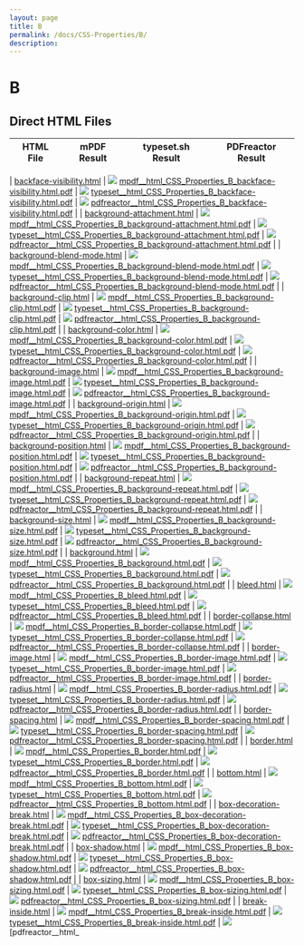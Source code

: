 ```yaml
---
layout: page
title: B
permalink: /docs/CSS-Properties/B/
description: 
---
```


# B



## Direct HTML Files

| HTML File | mPDF Result | typeset.sh Result | PDFreactor Result |
|---------|---------|---------|---------|

| [backface-visibility.html](/html/CSS%20Properties/B/backface-visibility.html) | ![](mpdf__html_CSS_Properties_B_backface-visibility.html.png) [mpdf__html_CSS_Properties_B_backface-visibility.html.pdf](mpdf__html_CSS_Properties_B_backface-visibility.html.pdf) | ![](typeset__html_CSS_Properties_B_backface-visibility.html.png) [typeset__html_CSS_Properties_B_backface-visibility.html.pdf](typeset__html_CSS_Properties_B_backface-visibility.html.pdf) | ![](pdfreactor__html_CSS_Properties_B_backface-visibility.html.png) [pdfreactor__html_CSS_Properties_B_backface-visibility.html.pdf](pdfreactor__html_CSS_Properties_B_backface-visibility.html.pdf) |
| [background-attachment.html](/html/CSS%20Properties/B/background-attachment.html) | ![](mpdf__html_CSS_Properties_B_background-attachment.html.png) [mpdf__html_CSS_Properties_B_background-attachment.html.pdf](mpdf__html_CSS_Properties_B_background-attachment.html.pdf) | ![](typeset__html_CSS_Properties_B_background-attachment.html.png) [typeset__html_CSS_Properties_B_background-attachment.html.pdf](typeset__html_CSS_Properties_B_background-attachment.html.pdf) | ![](pdfreactor__html_CSS_Properties_B_background-attachment.html.png) [pdfreactor__html_CSS_Properties_B_background-attachment.html.pdf](pdfreactor__html_CSS_Properties_B_background-attachment.html.pdf) |
| [background-blend-mode.html](/html/CSS%20Properties/B/background-blend-mode.html) | ![](mpdf__html_CSS_Properties_B_background-blend-mode.html.png) [mpdf__html_CSS_Properties_B_background-blend-mode.html.pdf](mpdf__html_CSS_Properties_B_background-blend-mode.html.pdf) | ![](typeset__html_CSS_Properties_B_background-blend-mode.html.png) [typeset__html_CSS_Properties_B_background-blend-mode.html.pdf](typeset__html_CSS_Properties_B_background-blend-mode.html.pdf) | ![](pdfreactor__html_CSS_Properties_B_background-blend-mode.html.png) [pdfreactor__html_CSS_Properties_B_background-blend-mode.html.pdf](pdfreactor__html_CSS_Properties_B_background-blend-mode.html.pdf) |
| [background-clip.html](/html/CSS%20Properties/B/background-clip.html) | ![](mpdf__html_CSS_Properties_B_background-clip.html.png) [mpdf__html_CSS_Properties_B_background-clip.html.pdf](mpdf__html_CSS_Properties_B_background-clip.html.pdf) | ![](typeset__html_CSS_Properties_B_background-clip.html.png) [typeset__html_CSS_Properties_B_background-clip.html.pdf](typeset__html_CSS_Properties_B_background-clip.html.pdf) | ![](pdfreactor__html_CSS_Properties_B_background-clip.html.png) [pdfreactor__html_CSS_Properties_B_background-clip.html.pdf](pdfreactor__html_CSS_Properties_B_background-clip.html.pdf) |
| [background-color.html](/html/CSS%20Properties/B/background-color.html) | ![](mpdf__html_CSS_Properties_B_background-color.html.png) [mpdf__html_CSS_Properties_B_background-color.html.pdf](mpdf__html_CSS_Properties_B_background-color.html.pdf) | ![](typeset__html_CSS_Properties_B_background-color.html.png) [typeset__html_CSS_Properties_B_background-color.html.pdf](typeset__html_CSS_Properties_B_background-color.html.pdf) | ![](pdfreactor__html_CSS_Properties_B_background-color.html.png) [pdfreactor__html_CSS_Properties_B_background-color.html.pdf](pdfreactor__html_CSS_Properties_B_background-color.html.pdf) |
| [background-image.html](/html/CSS%20Properties/B/background-image.html) | ![](mpdf__html_CSS_Properties_B_background-image.html.png) [mpdf__html_CSS_Properties_B_background-image.html.pdf](mpdf__html_CSS_Properties_B_background-image.html.pdf) | ![](typeset__html_CSS_Properties_B_background-image.html.png) [typeset__html_CSS_Properties_B_background-image.html.pdf](typeset__html_CSS_Properties_B_background-image.html.pdf) | ![](pdfreactor__html_CSS_Properties_B_background-image.html.png) [pdfreactor__html_CSS_Properties_B_background-image.html.pdf](pdfreactor__html_CSS_Properties_B_background-image.html.pdf) |
| [background-origin.html](/html/CSS%20Properties/B/background-origin.html) | ![](mpdf__html_CSS_Properties_B_background-origin.html.png) [mpdf__html_CSS_Properties_B_background-origin.html.pdf](mpdf__html_CSS_Properties_B_background-origin.html.pdf) | ![](typeset__html_CSS_Properties_B_background-origin.html.png) [typeset__html_CSS_Properties_B_background-origin.html.pdf](typeset__html_CSS_Properties_B_background-origin.html.pdf) | ![](pdfreactor__html_CSS_Properties_B_background-origin.html.png) [pdfreactor__html_CSS_Properties_B_background-origin.html.pdf](pdfreactor__html_CSS_Properties_B_background-origin.html.pdf) |
| [background-position.html](/html/CSS%20Properties/B/background-position.html) | ![](mpdf__html_CSS_Properties_B_background-position.html.png) [mpdf__html_CSS_Properties_B_background-position.html.pdf](mpdf__html_CSS_Properties_B_background-position.html.pdf) | ![](typeset__html_CSS_Properties_B_background-position.html.png) [typeset__html_CSS_Properties_B_background-position.html.pdf](typeset__html_CSS_Properties_B_background-position.html.pdf) | ![](pdfreactor__html_CSS_Properties_B_background-position.html.png) [pdfreactor__html_CSS_Properties_B_background-position.html.pdf](pdfreactor__html_CSS_Properties_B_background-position.html.pdf) |
| [background-repeat.html](/html/CSS%20Properties/B/background-repeat.html) | ![](mpdf__html_CSS_Properties_B_background-repeat.html.png) [mpdf__html_CSS_Properties_B_background-repeat.html.pdf](mpdf__html_CSS_Properties_B_background-repeat.html.pdf) | ![](typeset__html_CSS_Properties_B_background-repeat.html.png) [typeset__html_CSS_Properties_B_background-repeat.html.pdf](typeset__html_CSS_Properties_B_background-repeat.html.pdf) | ![](pdfreactor__html_CSS_Properties_B_background-repeat.html.png) [pdfreactor__html_CSS_Properties_B_background-repeat.html.pdf](pdfreactor__html_CSS_Properties_B_background-repeat.html.pdf) |
| [background-size.html](/html/CSS%20Properties/B/background-size.html) | ![](mpdf__html_CSS_Properties_B_background-size.html.png) [mpdf__html_CSS_Properties_B_background-size.html.pdf](mpdf__html_CSS_Properties_B_background-size.html.pdf) | ![](typeset__html_CSS_Properties_B_background-size.html.png) [typeset__html_CSS_Properties_B_background-size.html.pdf](typeset__html_CSS_Properties_B_background-size.html.pdf) | ![](pdfreactor__html_CSS_Properties_B_background-size.html.png) [pdfreactor__html_CSS_Properties_B_background-size.html.pdf](pdfreactor__html_CSS_Properties_B_background-size.html.pdf) |
| [background.html](/html/CSS%20Properties/B/background.html) | ![](mpdf__html_CSS_Properties_B_background.html.png) [mpdf__html_CSS_Properties_B_background.html.pdf](mpdf__html_CSS_Properties_B_background.html.pdf) | ![](typeset__html_CSS_Properties_B_background.html.png) [typeset__html_CSS_Properties_B_background.html.pdf](typeset__html_CSS_Properties_B_background.html.pdf) | ![](pdfreactor__html_CSS_Properties_B_background.html.png) [pdfreactor__html_CSS_Properties_B_background.html.pdf](pdfreactor__html_CSS_Properties_B_background.html.pdf) |
| [bleed.html](/html/CSS%20Properties/B/bleed.html) | ![](mpdf__html_CSS_Properties_B_bleed.html.png) [mpdf__html_CSS_Properties_B_bleed.html.pdf](mpdf__html_CSS_Properties_B_bleed.html.pdf) | ![](typeset__html_CSS_Properties_B_bleed.html.png) [typeset__html_CSS_Properties_B_bleed.html.pdf](typeset__html_CSS_Properties_B_bleed.html.pdf) | ![](pdfreactor__html_CSS_Properties_B_bleed.html.png) [pdfreactor__html_CSS_Properties_B_bleed.html.pdf](pdfreactor__html_CSS_Properties_B_bleed.html.pdf) |
| [border-collapse.html](/html/CSS%20Properties/B/border-collapse.html) | ![](mpdf__html_CSS_Properties_B_border-collapse.html.png) [mpdf__html_CSS_Properties_B_border-collapse.html.pdf](mpdf__html_CSS_Properties_B_border-collapse.html.pdf) | ![](typeset__html_CSS_Properties_B_border-collapse.html.png) [typeset__html_CSS_Properties_B_border-collapse.html.pdf](typeset__html_CSS_Properties_B_border-collapse.html.pdf) | ![](pdfreactor__html_CSS_Properties_B_border-collapse.html.png) [pdfreactor__html_CSS_Properties_B_border-collapse.html.pdf](pdfreactor__html_CSS_Properties_B_border-collapse.html.pdf) |
| [border-image.html](/html/CSS%20Properties/B/border-image.html) | ![](mpdf__html_CSS_Properties_B_border-image.html.png) [mpdf__html_CSS_Properties_B_border-image.html.pdf](mpdf__html_CSS_Properties_B_border-image.html.pdf) | ![](typeset__html_CSS_Properties_B_border-image.html.png) [typeset__html_CSS_Properties_B_border-image.html.pdf](typeset__html_CSS_Properties_B_border-image.html.pdf) | ![](pdfreactor__html_CSS_Properties_B_border-image.html.png) [pdfreactor__html_CSS_Properties_B_border-image.html.pdf](pdfreactor__html_CSS_Properties_B_border-image.html.pdf) |
| [border-radius.html](/html/CSS%20Properties/B/border-radius.html) | ![](mpdf__html_CSS_Properties_B_border-radius.html.png) [mpdf__html_CSS_Properties_B_border-radius.html.pdf](mpdf__html_CSS_Properties_B_border-radius.html.pdf) | ![](typeset__html_CSS_Properties_B_border-radius.html.png) [typeset__html_CSS_Properties_B_border-radius.html.pdf](typeset__html_CSS_Properties_B_border-radius.html.pdf) | ![](pdfreactor__html_CSS_Properties_B_border-radius.html.png) [pdfreactor__html_CSS_Properties_B_border-radius.html.pdf](pdfreactor__html_CSS_Properties_B_border-radius.html.pdf) |
| [border-spacing.html](/html/CSS%20Properties/B/border-spacing.html) | ![](mpdf__html_CSS_Properties_B_border-spacing.html.png) [mpdf__html_CSS_Properties_B_border-spacing.html.pdf](mpdf__html_CSS_Properties_B_border-spacing.html.pdf) | ![](typeset__html_CSS_Properties_B_border-spacing.html.png) [typeset__html_CSS_Properties_B_border-spacing.html.pdf](typeset__html_CSS_Properties_B_border-spacing.html.pdf) | ![](pdfreactor__html_CSS_Properties_B_border-spacing.html.png) [pdfreactor__html_CSS_Properties_B_border-spacing.html.pdf](pdfreactor__html_CSS_Properties_B_border-spacing.html.pdf) |
| [border.html](/html/CSS%20Properties/B/border.html) | ![](mpdf__html_CSS_Properties_B_border.html.png) [mpdf__html_CSS_Properties_B_border.html.pdf](mpdf__html_CSS_Properties_B_border.html.pdf) | ![](typeset__html_CSS_Properties_B_border.html.png) [typeset__html_CSS_Properties_B_border.html.pdf](typeset__html_CSS_Properties_B_border.html.pdf) | ![](pdfreactor__html_CSS_Properties_B_border.html.png) [pdfreactor__html_CSS_Properties_B_border.html.pdf](pdfreactor__html_CSS_Properties_B_border.html.pdf) |
| [bottom.html](/html/CSS%20Properties/B/bottom.html) | ![](mpdf__html_CSS_Properties_B_bottom.html.png) [mpdf__html_CSS_Properties_B_bottom.html.pdf](mpdf__html_CSS_Properties_B_bottom.html.pdf) | ![](typeset__html_CSS_Properties_B_bottom.html.png) [typeset__html_CSS_Properties_B_bottom.html.pdf](typeset__html_CSS_Properties_B_bottom.html.pdf) | ![](pdfreactor__html_CSS_Properties_B_bottom.html.png) [pdfreactor__html_CSS_Properties_B_bottom.html.pdf](pdfreactor__html_CSS_Properties_B_bottom.html.pdf) |
| [box-decoration-break.html](/html/CSS%20Properties/B/box-decoration-break.html) | ![](mpdf__html_CSS_Properties_B_box-decoration-break.html.png) [mpdf__html_CSS_Properties_B_box-decoration-break.html.pdf](mpdf__html_CSS_Properties_B_box-decoration-break.html.pdf) | ![](typeset__html_CSS_Properties_B_box-decoration-break.html.png) [typeset__html_CSS_Properties_B_box-decoration-break.html.pdf](typeset__html_CSS_Properties_B_box-decoration-break.html.pdf) | ![](pdfreactor__html_CSS_Properties_B_box-decoration-break.html.png) [pdfreactor__html_CSS_Properties_B_box-decoration-break.html.pdf](pdfreactor__html_CSS_Properties_B_box-decoration-break.html.pdf) |
| [box-shadow.html](/html/CSS%20Properties/B/box-shadow.html) | ![](mpdf__html_CSS_Properties_B_box-shadow.html.png) [mpdf__html_CSS_Properties_B_box-shadow.html.pdf](mpdf__html_CSS_Properties_B_box-shadow.html.pdf) | ![](typeset__html_CSS_Properties_B_box-shadow.html.png) [typeset__html_CSS_Properties_B_box-shadow.html.pdf](typeset__html_CSS_Properties_B_box-shadow.html.pdf) | ![](pdfreactor__html_CSS_Properties_B_box-shadow.html.png) [pdfreactor__html_CSS_Properties_B_box-shadow.html.pdf](pdfreactor__html_CSS_Properties_B_box-shadow.html.pdf) |
| [box-sizing.html](/html/CSS%20Properties/B/box-sizing.html) | ![](mpdf__html_CSS_Properties_B_box-sizing.html.png) [mpdf__html_CSS_Properties_B_box-sizing.html.pdf](mpdf__html_CSS_Properties_B_box-sizing.html.pdf) | ![](typeset__html_CSS_Properties_B_box-sizing.html.png) [typeset__html_CSS_Properties_B_box-sizing.html.pdf](typeset__html_CSS_Properties_B_box-sizing.html.pdf) | ![](pdfreactor__html_CSS_Properties_B_box-sizing.html.png) [pdfreactor__html_CSS_Properties_B_box-sizing.html.pdf](pdfreactor__html_CSS_Properties_B_box-sizing.html.pdf) |
| [break-inside.html](/html/CSS%20Properties/B/break-inside.html) | ![](mpdf__html_CSS_Properties_B_break-inside.html.png) [mpdf__html_CSS_Properties_B_break-inside.html.pdf](mpdf__html_CSS_Properties_B_break-inside.html.pdf) | ![](typeset__html_CSS_Properties_B_break-inside.html.png) [typeset__html_CSS_Properties_B_break-inside.html.pdf](typeset__html_CSS_Properties_B_break-inside.html.pdf) | ![](pdfreactor__html_CSS_Properties_B_break-inside.html.png) [pdfreactor__html_                                                                                                   